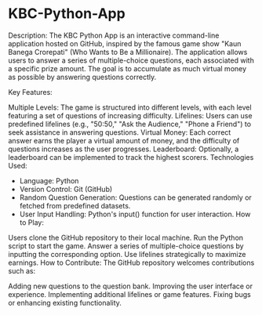 # KBC-Python-App
Description:
The KBC Python App is an interactive command-line application hosted on GitHub, inspired by the famous game show "Kaun Banega Crorepati" (Who Wants to Be a Millionaire). The application allows users to answer a series of multiple-choice questions, each associated with a specific prize amount. The goal is to accumulate as much virtual money as possible by answering questions correctly.

Key Features:

Multiple Levels: The game is structured into different levels, with each level featuring a set of questions of increasing difficulty.
Lifelines: Users can use predefined lifelines (e.g., "50:50," "Ask the Audience," "Phone a Friend") to seek assistance in answering questions.
Virtual Money: Each correct answer earns the player a virtual amount of money, and the difficulty of questions increases as the user progresses.
Leaderboard: Optionally, a leaderboard can be implemented to track the highest scorers.
Technologies Used:

* Language: Python
* Version Control: Git (GitHub)
* Random Question Generation: Questions can be generated randomly or fetched from predefined datasets.
* User Input Handling: Python's input() function for user interaction.
How to Play:

Users clone the GitHub repository to their local machine.
Run the Python script to start the game.
Answer a series of multiple-choice questions by inputting the corresponding option.
Use lifelines strategically to maximize earnings.
How to Contribute:
The GitHub repository welcomes contributions such as:

Adding new questions to the question bank.
Improving the user interface or experience.
Implementing additional lifelines or game features.
Fixing bugs or enhancing existing functionality.
